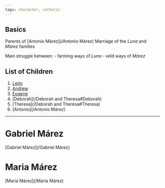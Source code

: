 ```yaml
---
tags: character, catholic
---
```

## Basics
Parents of [Antonio Márez](/Antonio Márez)
Marriage of the *Luna* and *Márez* families

Main struggle between:
	- farming ways of *Luna*
	- wild ways of *Márez*

## List of Children
1. [León](/León)
2. [Andrew](/Andrew)
3. [Eugene](/Eugene)
4. [Deborah](/Deborah and Theresa#Deborah)
5. [Theresa](/Deborah and Theresa#Theresa)
6. [Antonio](/Antonio Márez)

---
# Gabriel Márez
[Gabriel Márez](/Gabriel Márez)
# Maria Márez
[Maria Márez](/Maria Márez)